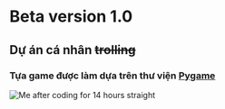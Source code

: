# Beta version 1.0
## Dự án cá nhân ~~trolling~~
### Tựa game được làm dựa trên thư viện [Pygame](https://www.pygame.org/docs/)
![Me after coding for 14 hours straight](https://i.pinimg.com/564x/dd/99/d9/dd99d904a0b2ca239d52eeb3b6458379.jpg)
